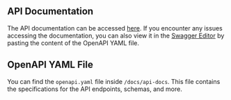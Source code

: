 ## API Documentation

The API documentation can be accessed [here](lhttps://app.swaggerhub.com/apis/SAHADEBAJYOTI7/flex-auth/1.0.0). If you encounter any issues accessing the documentation, you can also view it in the [Swagger Editor](https://editor-next.swagger.io/) by pasting the content of the OpenAPI YAML file.

## OpenAPI YAML File

You can find the `openapi.yaml` file inside `/docs/api-docs`. This file contains the specifications for the API endpoints, schemas, and more.